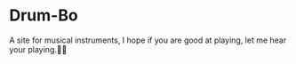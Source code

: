 # Drum-Bo
A site for musical instruments, I hope if you are good at playing, let me hear your playing.🤗🎹
